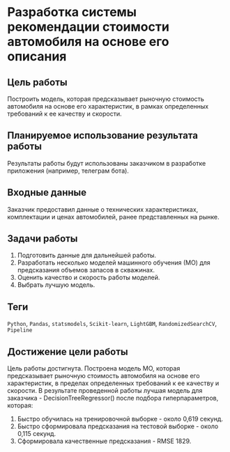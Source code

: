 # Разработка системы рекомендации стоимости автомобиля на основе его описания

## Цель работы

Построить модель, которая предсказывает рыночную стоимость автомобиля на основе его характеристик, в рамках определенных требований к ее качеству и скорости.

## Планируемое использование результата работы

Результаты работы будут использованы заказчиком в разработке приложения (например, телеграм бота). 

## Входные данные

Заказчик предоставил данные о технических характеристиках, комплектации и ценах автомобилей, ранее представленных на рынке.

## Задачи работы

1. Подготовить данные для дальнейшей работы.
2. Разработать несколько моделей машинного обучения (МО) для предсказания объемов запасов в скважинах.
3. Оценить качество и скорость работы моделей. 
4. Выбрать лучшую модель.

## Теги
`Python`, `Pandas`, `statsmodels`, `Scikit-learn`, `LightGBM`, `RandomizedSearchCV`, `Pipeline`

## Достижение цели работы

Цель работы достигнута. Построена модель МО, которая предсказывает рыночную стоимость автомобиля на основе его характеристик, в пределах определенных требований к ее качеству и скорости. В результате проведенной работы лучшая модель для заказчика - DecisionTreeRegressor() после подбора гиперпараметров, которая:
1. Быстро обучилась на тренировочной выборке - около 0,619 секунд.
2. Быстро сформировала предсказания на тестовой выборке - около 0,115 секунд.
3. Сформировала качественные предсказания - RMSE 1829.